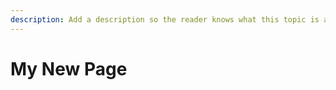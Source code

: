 ```yaml
---
description: Add a description so the reader knows what this topic is about.
---
```


# My New Page

